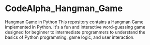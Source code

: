 # CodeAlpha_Hangman_Game
Hangman Game in Python This repository contains a Hangman Game implemented in Python. It's a fun and interactive word-guessing game designed for beginner to intermediate programmers to understand the basics of Python programming, game logic, and user interaction.
